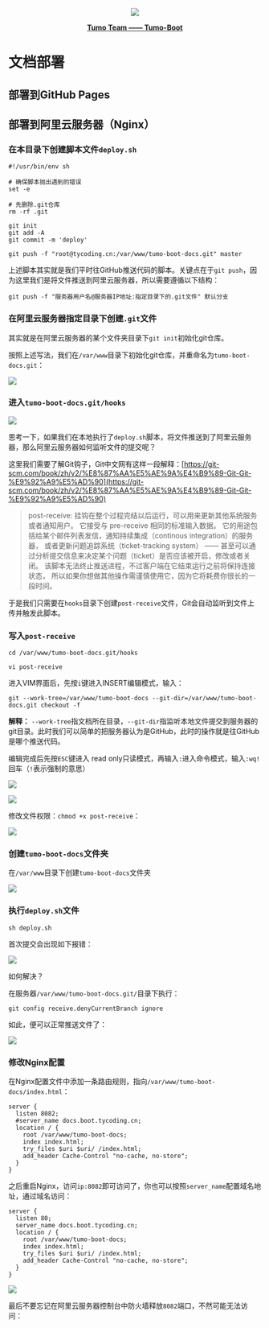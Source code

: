 <p align="center">
    <img src="http://cdn.tycoding.cn/MIK-WxRzP9.png" />
</p>
<p align="center">
    <a href="https://github.com/Tumo-Team" target="_blank">
        <strong>Tumo Team —— Tumo-Boot</strong>
    </a>
</p>

# 文档部署

## 部署到GitHub Pages

## 部署到阿里云服务器（Nginx）

### 在本目录下创建脚本文件`deploy.sh`

```shell script
#!/usr/bin/env sh

# 确保脚本抛出遇到的错误
set -e

# 先删除.git仓库
rm -rf .git

git init
git add -A
git commit -m 'deploy'

git push -f "root@tycoding.cn:/var/www/tumo-boot-docs.git" master
```

上述脚本其实就是我们平时往GitHub推送代码的脚本。关键点在于`git push`，因为这里我们是将文件推送到阿里云服务器，所以需要遵循以下结构：

```shell script
git push -f "服务器用户名@服务器IP地址:指定目录下的.git文件" 默认分支
```

### 在阿里云服务器指定目录下创建`.git`文件

其实就是在阿里云服务器的某个文件夹目录下`git init`初始化git仓库。

按照上述写法，我们在`/var/www`目录下初始化git仓库，并重命名为`tumo-boot-docs.git`：

![](http://cdn.tycoding.cn/MIK-jyziKg.png)

### 进入`tumo-boot-docs.git/hooks`

![](http://cdn.tycoding.cn/MIK-0KKpud.png)

思考一下，如果我们在本地执行了`deploy.sh`脚本，将文件推送到了阿里云服务器，那么阿里云服务器如何监听文件的提交呢？

这里我们需要了解Git钩子，Git中文网有这样一段解释：[https://git-scm.com/book/zh/v2/%E8%87%AA%E5%AE%9A%E4%B9%89-Git-Git-%E9%92%A9%E5%AD%90](https://git-scm.com/book/zh/v2/%E8%87%AA%E5%AE%9A%E4%B9%89-Git-Git-%E9%92%A9%E5%AD%90)

> post-receive: 挂钩在整个过程完结以后运行，可以用来更新其他系统服务或者通知用户。 它接受与 pre-receive 相同的标准输入数据。 它的用途包括给某个邮件列表发信，通知持续集成（continous integration）的服务器， 或者更新问题追踪系统（ticket-tracking system） —— 甚至可以通过分析提交信息来决定某个问题（ticket）是否应该被开启，修改或者关闭。 该脚本无法终止推送进程，不过客户端在它结束运行之前将保持连接状态， 所以如果你想做其他操作需谨慎使用它，因为它将耗费你很长的一段时间。

于是我们只需要在`hooks`目录下创建`post-receive`文件，Git会自动监听到文件上传并触发此脚本。

### 写入`post-receive`

```shell script
cd /var/www/tumo-boot-docs.git/hooks

vi post-receive
```

进入VIM界面后，先按`i`键进入INSERT编辑模式，输入：

```shell script
git --work-tree=/var/www/tumo-boot-docs --git-dir=/var/www/tumo-boot-docs.git checkout -f
```

**解释：** `--work-tree`指文档所在目录，`--git-dir`指监听本地文件提交到服务器的git目录。此时我们可以简单的把服务器认为是GitHub，此时的操作就是往GitHub是哪个推送代码。

编辑完成后先按`ESC`键进入 read only只读模式，再输入`:`进入命令模式，输入`:wq!`回车（`!`表示强制的意思）

![](http://cdn.tycoding.cn/MIK-AAvWmA.png)

![](http://cdn.tycoding.cn/MIK-QJO4fE.png)

修改文件权限：`chmod +x post-receive`：

![](http://cdn.tycoding.cn/MIK-TLvHBy.png)

### 创建`tumo-boot-docs`文件夹

在`/var/www`目录下创建`tumo-boot-docs`文件夹

![](http://cdn.tycoding.cn/MIK-enTZ6J.png)

### 执行`deploy.sh`文件

```shell script
sh deploy.sh
```

首次提交会出现如下报错：

![](http://cdn.tycoding.cn/MIK-ScF21N.png)

如何解决？

在服务器`/var/www/tumo-boot-docs.git/`目录下执行：

```shell script
git config receive.denyCurrentBranch ignore
```

如此，便可以正常推送文件了：

![](http://cdn.tycoding.cn/MIK-FoNtIG.png)

### 修改Nginx配置

在Nginx配置文件中添加一条路由规则，指向`/var/www/tumo-boot-docs/index.html`：

```
server {
  listen 8082;
  #server_name docs.boot.tycoding.cn;
  location / {
    root /var/www/tumo-boot-docs;
    index index.html;
    try_files $uri $uri/ /index.html;
    add_header Cache-Control "no-cache, no-store";
  }
}
```

之后重启Nginx，访问`ip:8082`即可访问了，你也可以按照`server_name`配置域名地址，通过域名访问：

```
server {
  listen 80;
  server_name docs.boot.tycoding.cn;
  location / {
    root /var/www/tumo-boot-docs;
    index index.html;
    try_files $uri $uri/ /index.html;
    add_header Cache-Control "no-cache, no-store";
  }
}
```

![](http://cdn.tycoding.cn/MIK-L9ZUNG.png)

最后不要忘记在阿里云服务器控制台中防火墙释放`8082`端口，不然可能无法访问：

